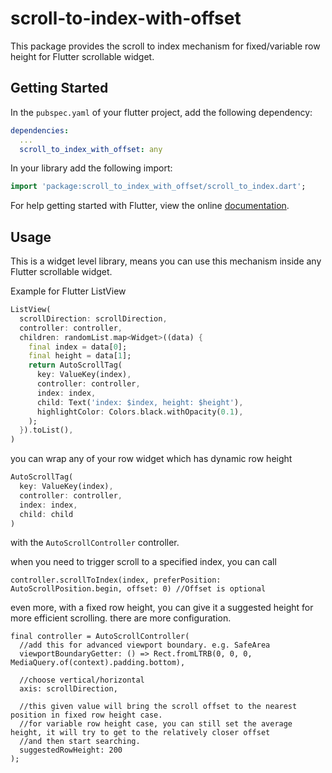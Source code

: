 # scroll-to-index-with-offset

This package provides the scroll to index mechanism for fixed/variable row height for Flutter scrollable widget.

## Getting Started

In the `pubspec.yaml` of your flutter project, add the following dependency:

```yaml
dependencies:
  ...
  scroll_to_index_with_offset: any
```

In your library add the following import:

```dart
import 'package:scroll_to_index_with_offset/scroll_to_index.dart';
```

For help getting started with Flutter, view the online [documentation](https://flutter.io/).

## Usage

This is a widget level library, means you can use this mechanism inside any Flutter scrollable widget.

Example for Flutter ListView

``` dart
ListView(
  scrollDirection: scrollDirection,
  controller: controller,
  children: randomList.map<Widget>((data) {
  	final index = data[0];
  	final height = data[1];
    return AutoScrollTag(
      key: ValueKey(index),
      controller: controller,
      index: index,
      child: Text('index: $index, height: $height'),
      highlightColor: Colors.black.withOpacity(0.1),
    );
  }).toList(),
)

```

you can wrap any of your row widget which has dynamic row height

``` dart
AutoScrollTag(
  key: ValueKey(index),
  controller: controller,
  index: index,
  child: child
)
```

with the `AutoScrollController` controller.

when you need to trigger scroll to a specified index, you can call

```
controller.scrollToIndex(index, preferPosition: AutoScrollPosition.begin, offset: 0) //Offset is optional 
```

even more, with a fixed row height, you can give it a suggested height for more efficient scrolling. there are more configuration.

```
final controller = AutoScrollController(
  //add this for advanced viewport boundary. e.g. SafeArea
  viewportBoundaryGetter: () => Rect.fromLTRB(0, 0, 0, MediaQuery.of(context).padding.bottom),

  //choose vertical/horizontal
  axis: scrollDirection,

  //this given value will bring the scroll offset to the nearest position in fixed row height case.
  //for variable row height case, you can still set the average height, it will try to get to the relatively closer offset 
  //and then start searching.
  suggestedRowHeight: 200
);
```